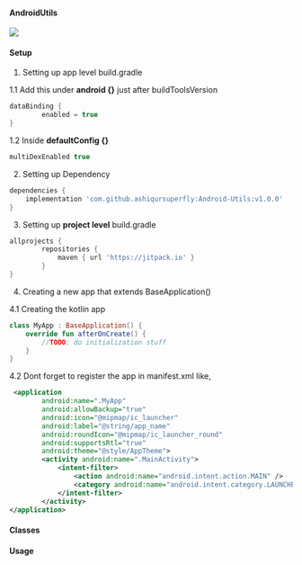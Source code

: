 #### AndroidUtils

[![](https://jitpack.io/v/ashiqursuperfly/Android-Utils.svg)](https://jitpack.io/#ashiqursuperfly/Android-Utils)

#### Setup

1. Setting up app level build.gradle

1.1 Add this under **android {}** just after buildToolsVersion

```groovy
dataBinding {
        enabled = true
}
```

1.2 Inside **defaultConfig {}**

```groovy
multiDexEnabled true
```

2. Setting up Dependency

```groovy
dependencies {
    implementation 'com.github.ashiqursuperfly:Android-Utils:v1.0.0'
}
```

3. Setting up **project level** build.gradle

```groovy
allprojects {
		repositories {
			maven { url 'https://jitpack.io' }
		}
}
```


4. Creating a new app that extends BaseApplication()

4.1 Creating the kotlin app
```kotlin
class MyApp : BaseApplication() {
    override fun afterOnCreate() {
        //TODO: do initialization stuff
    }
}
```

4.2 Dont forget to register the app in manifest.xml like,
```xml
 <application
        android:name=".MyApp" 
        android:allowBackup="true"
        android:icon="@mipmap/ic_launcher"
        android:label="@string/app_name"
        android:roundIcon="@mipmap/ic_launcher_round"
        android:supportsRtl="true"
        android:theme="@style/AppTheme">
        <activity android:name=".MainActivity">
            <intent-filter>
                <action android:name="android.intent.action.MAIN" />
                <category android:name="android.intent.category.LAUNCHER" />
            </intent-filter>
        </activity>
</application>
```


#### Classes

#### Usage

